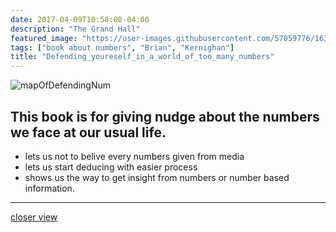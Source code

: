 ```yaml
---
date: 2017-04-09T10:58:08-04:00
description: "The Grand Hall"
featured_image: "https://user-images.githubusercontent.com/57059776/163908370-2e3486dc-a096-49cd-9e62-9ad9a3d5035a.png"
tags: ["book about numbers", "Brian", "Kernighan"]
title: "Defending_youreself_in_a_world_of_too_many_numbers"
---
```


![mapOfDefendingNum](https://user-images.githubusercontent.com/57059776/163908370-2e3486dc-a096-49cd-9e62-9ad9a3d5035a.png)

## This book is for giving nudge about the numbers we face at our usual life.

+ lets us not to belive every numbers given from media
+ lets us start deducing with easier process
+ shows us the way to get insight from numbers or number based information.

---

[closer view](https://coggle.it/diagram/YjrH0VhHPaPgNtZK/t/%EC%88%AB%EC%9E%90%EA%B0%80-%EB%A7%8C%EB%A7%8C%ED%95%B4%EC%A7%80%EB%8A%94-%EC%B1%85-defending-yourself-numbers-brain-w-kernighan/b966be4d61a6f8f63848ff4693a2d05e596884b9e332ebe028ec1f2f21cae1fb)